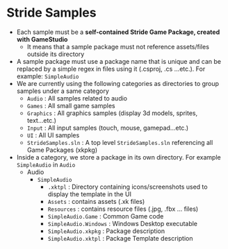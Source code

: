 # Stride Samples

- Each sample must be a **self-contained Stride Game Package, created with GameStudio**
	- It means that a sample package must not reference assets/files outside its directory
- A sample package must use a package name that is unique and can be replaced by a simple regex in files using it (.csproj, .cs ...etc.). For example: `SimpleAudio`
- We are currently using the following categories as directories to group samples under a same category
	- `Audio` : All samples related to audio
	- `Games` : All small game samples
	- `Graphics` : All graphics samples (display 3d models, sprites, text...etc.)
	- `Input` : All input samples (touch, mouse, gamepad...etc.)
	- `UI` : All UI samples
	- `StrideSamples.sln` : A top level `StrideSamples.sln` referencing all Game Packages (xkpkg)
- Inside a category, we store a package in its own directory. For example `SimpleAudio` in `Audio`
	- Audio
		- `SimpleAudio`
			- `.xktpl` : Directory containing icons/screenshots used to display the template in the UI
			- `Assets` : contains assets (.xk files)
			- `Resources` : contains resource files (.jpg, .fbx ... files)
			- `SimpleAudio.Game` : Common Game code
			- `SimpleAudio.Windows` : Windows Desktop executable
			- `SimpleAudio.xkpkg` : Package description
			- `SimpleAudio.xktpl` : Package Template description
